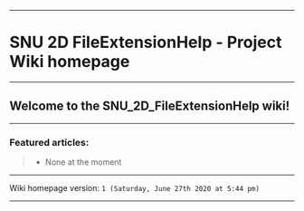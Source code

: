 
***

# SNU 2D FileExtensionHelp - Project Wiki homepage

***

## Welcome to the SNU_2D_FileExtensionHelp wiki!

***

### Featured articles:

> * None at the moment

***

Wiki homepage version: `1 (Saturday, June 27th 2020 at 5:44 pm)`

***

